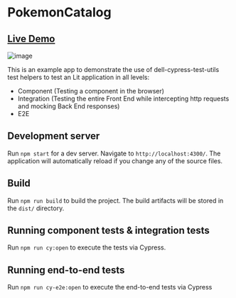 # PokemonCatalog

## [Live Demo](https://pages.eos2git.cec.lab.emc.com/data-manager/test-utils/lit/)

![image](https://media.eos2git.cec.lab.emc.com/user/12359/files/77e72afa-d531-4038-b5b8-a5433a795f31)

This is an example app to demonstrate the use of dell-cypress-test-utils test helpers to test an Lit application in all levels:

- Component (Testing a component in the browser)
- Integration (Testing the entire Front End while intercepting http requests and mocking Back End responses)
- E2E

## Development server

Run `npm start` for a dev server. Navigate to `http://localhost:4300/`. The application will automatically reload if you change any of the source files.

## Build

Run `npm run build` to build the project. The build artifacts will be stored in the `dist/` directory.

## Running component tests & integration tests

Run `npm run cy:open` to execute the tests via Cypress.

## Running end-to-end tests

Run `npm run cy-e2e:open` to execute the end-to-end tests via Cypress
